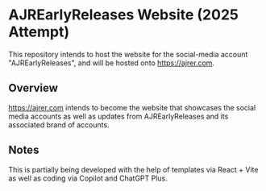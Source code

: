 # AJREarlyReleases Website (2025 Attempt)

This repository intends to host the website for the social-media account "AJREarlyReleases", and will be hosted onto https://ajrer.com.


## Overview

https://ajrer.com intends to become the website that showcases the social media accounts as well as updates from AJREarlyReleases and its associated brand of accounts.

## Notes

This is partially being developed with the help of templates via React + Vite as well as coding via Copilot and ChatGPT Plus.
